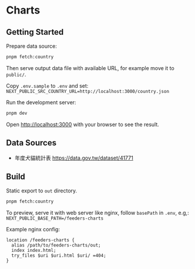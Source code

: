 # Charts



## Getting Started

Prepare data source:

```bash
pnpm fetch:country
```

Then serve output data file with available URL, for example move it to `public/`.

Copy `.env.sample` to `.env` and set:
`NEXT_PUBLIC_SRC_COUNTRY_URL=http://localhost:3000/country.json`

Run the development server:

```bash
pnpm dev
```

Open [http://localhost:3000](http://localhost:3000) with your browser to see the result.



## Data Sources

- 年度犬貓統計表
  https://data.gov.tw/dataset/41771



## Build

Static export to `out` directory.

```bash
pnpm fetch:country
```

To preview, serve it with web server like nginx, follow `basePath` in `.env`, e.g,:
`NEXT_PUBLIC_BASE_PATH=/feeders-charts`

Example nginx config:

```nginx
location /feeders-charts {
  alias /path/to/feeders-charts/out;
  index index.html;
  try_files $uri $uri.html $uri/ =404;
}
```

